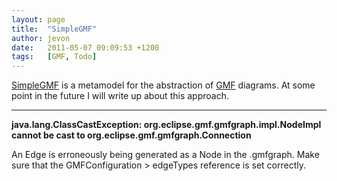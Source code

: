 ```yaml
---
layout: page
title:  "SimpleGMF"
author: jevon
date:   2011-05-07 09:09:53 +1200
tags:   [GMF, Todo]
---
```


[SimpleGMF](SimpleGMF.md) is a metamodel for the abstraction of [GMF](GMF.md) diagrams. At some point in the future I will write up about this approach.

---
**java.lang.ClassCastException: org.eclipse.gmf.gmfgraph.impl.NodeImpl cannot be cast to org.eclipse.gmf.gmfgraph.Connection**

An Edge is erroneously being generated as a Node in the .gmfgraph. Make sure that the GMFConfiguration > edgeTypes reference is set correctly.
